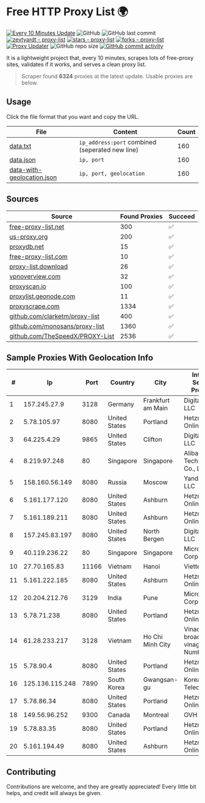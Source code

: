 
# Free HTTP Proxy List 🌍

[![Every 10 Minutes Update](https://github.com/mertguvencli/http-proxy-list/actions/workflows/main.yml/badge.svg?branch=main)](https://github.com/mertguvencli/http-proxy-list/actions/workflows/main.yml)
![GitHub](https://img.shields.io/github/license/mertguvencli/http-proxy-list)
![GitHub last commit](https://img.shields.io/github/last-commit/mertguvencli/http-proxy-list)
[![zevtyardt - proxy-list](https://img.shields.io/static/v1?label=zevtyardt&message=proxy-list&color=blue&logo=github)](https://github.com/zevtyardt/proxy-list "Go to GitHub repo")
[![stars - proxy-list](https://img.shields.io/github/stars/zevtyardt/proxy-list?style=social)](https://github.com/zevtyardt/proxy-list)
[![forks - proxy-list](https://img.shields.io/github/forks/zevtyardt/proxy-list?style=social)](https://github.com/zevtyardt/proxy-list)
[![Proxy Updater](https://github.com/zevtyardt/proxy-list/workflows/Proxy%20Updater/badge.svg)](https://github.com/zevtyardt/proxy-list/actions?query=workflow:"Proxy+Updater")
![GitHub repo size](https://img.shields.io/github/repo-size/zevtyardt/proxy-list)
[![GitHub commit activity](https://img.shields.io/github/commit-activity/m/zevtyardt/proxy-list?logo=commits)](https://github.com/zevtyardt/proxy-list/commits/main)

It is a lightweight project that, every 10 minutes, scrapes lots of free-proxy sites, validates if it works, and serves a clean proxy list.

> Scraper found **6324** proxies at the latest update. Usable proxies are below.

## Usage

Click the file format that you want and copy the URL.

|File|Content|Count|
|----|-------|-----|
|[data.txt](https://raw.githubusercontent.com/mertguvencli/http-proxy-list/main/proxy-list/data.txt)|`ip_address:port` combined (seperated new line)|160|
|[data.json](https://raw.githubusercontent.com/mertguvencli/http-proxy-list/main/proxy-list/data.json)|`ip, port`|160|
|[data-with-geolocation.json](https://raw.githubusercontent.com/mertguvencli/http-proxy-list/main/proxy-list/data-with-geolocation.json)|`ip, port, geolocation`|160|

## Sources

|Source|Found Proxies|Succeed|
|------|-------------|-------|
|[free-proxy-list.net](https://free-proxy-list.net)|300|✅|
|[us-proxy.org](https://www.us-proxy.org)|200|✅|
|[proxydb.net](http://proxydb.net)|15|✅|
|[free-proxy-list.com](https://free-proxy-list.com/?page=&port=&type%5B%5D=http&type%5B%5D=https&up_time=0&search=Search)|10|✅|
|[proxy-list.download](https://www.proxy-list.download/HTTP)|26|✅|
|[vpnoverview.com](https://vpnoverview.com/privacy/anonymous-browsing/free-proxy-servers)|32|✅|
|[proxyscan.io](https://www.proxyscan.io)|100|✅|
|[proxylist.geonode.com](https://proxylist.geonode.com/api/proxy-list?limit=300&page=1&sort_by=lastChecked&sort_type=desc&protocols=http,https)|11|✅|
|[proxyscrape.com](https://api.proxyscrape.com/v2/?request=displayproxies&protocol=http&timeout=10000&country=all&ssl=all&anonymity=all)|1334|✅|
|[github.com/clarketm/proxy-list](https://raw.githubusercontent.com/clarketm/proxy-list/master/proxy-list-raw.txt)|400|✅|
|[github.com/monosans/proxy-list](https://raw.githubusercontent.com/monosans/proxy-list/main/proxies/http.txt)|1360|✅|
|[github.com/TheSpeedX/PROXY-List](https://raw.githubusercontent.com/TheSpeedX/PROXY-List/master/http.txt)|2536|✅|


## Sample Proxies With Geolocation Info

|#|Ip|Port|Country|City|Internet Service Provider|
|-|--|----|-------|----|-------------------------|
|1|157.245.27.9|3128|Germany|Frankfurt am Main|DigitalOcean, LLC|
|2|5.78.105.97|8080|United States|Portland|Hetzner Online GmbH|
|3|64.225.4.29|9865|United States|Clifton|DigitalOcean, LLC|
|4|8.219.97.248|80|Singapore|Singapore|Alibaba (US) Technology Co., Ltd.|
|5|158.160.56.149|8080|Russia|Moscow|Yandex.Cloud LLC|
|6|5.161.177.120|8080|United States|Ashburn|Hetzner Online GmbH|
|7|5.161.189.211|8080|United States|Ashburn|Hetzner Online GmbH|
|8|157.245.83.197|8080|United States|North Bergen|DigitalOcean, LLC|
|9|40.119.236.22|80|Singapore|Singapore|Microsoft Corporation|
|10|27.70.165.83|11166|Vietnam|Hanoi|Viettel Group|
|11|5.161.222.185|8080|United States|Ashburn|Hetzner Online GmbH|
|12|20.204.212.76|3129|India|Pune|Microsoft Corporation|
|13|5.78.71.238|8080|United States|Portland|Hetzner Online GmbH|
|14|61.28.233.217|3128|Vietnam|Ho Chi Minh City|Vinadata broadcast via vinagame AS Number|
|15|5.78.90.4|8080|United States|Portland|Hetzner Online GmbH|
|16|125.136.115.248|7890|South Korea|Gwangsan-gu|Korea Telecom|
|17|5.78.86.34|8080|United States|Portland|Hetzner Online GmbH|
|18|149.56.96.252|9300|Canada|Montreal|OVH SAS|
|19|5.78.83.35|8080|United States|Portland|Hetzner Online GmbH|
|20|5.161.194.49|8080|United States|Ashburn|Hetzner Online GmbH|



## Contributing

Contributions are welcome, and they are greatly appreciated! Every
little bit helps, and credit will always be given.

